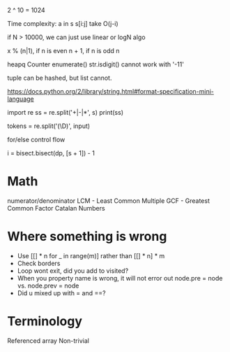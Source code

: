 2 ^ 10 = 1024

Time complexity:
a in s
s[i:j] take O(j-i)

if N > 10000, we can just use linear or logN algo

x % (n|1), if n is even n + 1, if n is odd n

heapq
Counter
enumerate()
str.isdigit() cannot work with '-11'

tuple can be hashed, but list cannot.


https://docs.python.org/2/library/string.html#format-specification-mini-language


import re
ss = re.split('\+|-|\*', s)
print(ss)

tokens = re.split('(\D)', input)


for/else control flow

i = bisect.bisect(dp, [s + 1]) - 1


# Math
numerator/denominator
LCM - Least Common Multiple
GCF - Greatest Common Factor
Catalan Numbers


# Where something is wrong
* Use [[] * n for _ in range(m)] rather than [[] * n] * m
* Check borders
* Loop wont exit, did you add to visited?
* When you property name is wrong, it will not error out  node.pre = node vs. node.prev = node
* Did u mixed up with = and ==?

# Terminology
Referenced array
Non-trivial